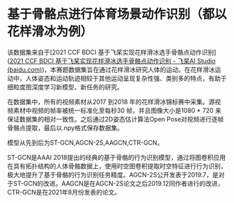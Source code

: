 # 基于骨骼点进行体育场景动作识别（都以花样滑冰为例）



该数据集来自于[2021 CCF BDCI 基于飞桨实现花样滑冰选手骨骼点动作识别]([2021 CCF BDCI 基于飞桨实现花样滑冰选手骨骼点动作识别 - 飞桨AI Studio (baidu.com)](https://aistudio.baidu.com/aistudio/competition/detail/115/0/introduction))，本赛题数据集旨在通过花样滑冰研究人体的运动。在花样滑冰运动中，人体姿态和运动轨迹相较于其他运动呈现复杂性强、类别多的特点，有助于细粒度图深度学习新模型、新任务的研究。

在数据集中，所有的视频素材从2017 到2018 年的花样滑冰锦标赛中采集。源视频素材中视频的帧率被统一标准化至每秒30 帧，并且图像大小是1080 * 720 来保证数据集的相对一致性。之后通过2D姿态估计算法Open Pose对视频进行逐帧骨骼点提取，最后以.npy格式保存数据集。



模型从先到后为ST-GCN,AGCN-2S,AAGCN,CTR-GCN。

ST-GCN是AAAI 2018提出的经典的基于骨骼的行为识别模型，通过将图卷积应用在具有拓扑结构的人体骨骼数据上，使用时空图卷积提取时空特征进行行为识别，极大地提升了基于骨骼的行为识别任务精度。AGCN-2S公开发表于2019.7，是对于ST-GCN的改进。AAGCN是在AGCN-2S论文之后2019.12同作者进行的改进，CTR-GCN是在2021年8月份发表的论文。


